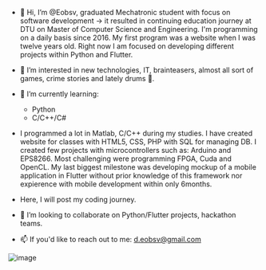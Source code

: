 - 👋 Hi, I’m @Eobsv, graduated Mechatronic student with focus on software development -> it resulted in continuing education journey at DTU on Master of Computer Science and Engineering. I'm programming on a daily basis since 2016. My first program was a website when I was twelve years old. Right now I am focused on developing different projects within Python and Flutter.
- 👀 I’m interested in new technologies, IT, brainteasers, almost all sort of games, crime stories and lately drums 🥁. 

- 🌱 I’m currently learning:
   - Python 
   - C/C++/C#

- I programmed a lot in Matlab, C/C++ during my studies. I have created website for classes with HTML5, CSS, PHP with SQL for managing DB. I created few projects with microcontrollers such as: Arduino and EPS8266. Most challenging were programming FPGA, Cuda and OpenCL. My last biggest milestone was developing mockup of a mobile application in Flutter without prior knowledge of this framework nor expierence with mobile development within only 6months. 

- Here, I will post my coding journey. 

- 💞️ I’m looking to collaborate on Python/Flutter projects, hackathon teams. 
- 📫 If you'd like to reach out to me: d.eobsv@gmail.com

<!--- Try it once more when would have more repos --->
![image](https://github-readme-stats.vercel.app/api/top-langs/?username=Eobsv&layout=compact&langs_count=8&hide_border=true&title_color=000000&icon_color=000000&text_color=000000&bg_color=ffffff)



<!---
Eobsv is a ✨ special ✨ repository because its `README.md` (this file) appears on your GitHub profile.
You can click the Preview link to take a look at your changes.
--->

